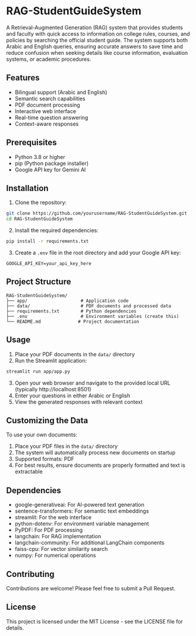 # RAG-StudentGuideSystem

A Retrieval-Augmented Generation (RAG) system that provides students and faculty with quick access to information on college rules, courses, and policies by searching the official student guide. The system supports both Arabic and English queries, ensuring accurate answers to save time and reduce confusion when seeking details like course information, evaluation systems, or academic procedures.

## Features

- Bilingual support (Arabic and English)
- Semantic search capabilities
- PDF document processing
- Interactive web interface
- Real-time question answering
- Context-aware responses

## Prerequisites

- Python 3.8 or higher
- pip (Python package installer)
- Google API key for Gemini AI

## Installation

1. Clone the repository:
```bash
git clone https://github.com/yourusername/RAG-StudentGuideSystem.git
cd RAG-StudentGuideSystem
```

2. Install the required dependencies:
```bash
pip install -r requirements.txt
```

3. Create a `.env` file in the root directory and add your Google API key:
```
GOOGLE_API_KEY=your_api_key_here
```

## Project Structure

```
RAG-StudentGuideSystem/
├── app/                    # Application code
├── data/                   # PDF documents and processed data
├── requirements.txt        # Python dependencies
├── .env                    # Environment variables (create this)
└── README.md              # Project documentation
```

## Usage

1. Place your PDF documents in the `data/` directory
2. Run the Streamlit application:
```bash
streamlit run app/app.py
```
3. Open your web browser and navigate to the provided local URL (typically http://localhost:8501)
4. Enter your questions in either Arabic or English
5. View the generated responses with relevant context

## Customizing the Data

To use your own documents:

1. Place your PDF files in the `data/` directory
2. The system will automatically process new documents on startup
3. Supported formats: PDF
4. For best results, ensure documents are properly formatted and text is extractable

## Dependencies

- google-generativeai: For AI-powered text generation
- sentence-transformers: For semantic text embeddings
- streamlit: For the web interface
- python-dotenv: For environment variable management
- PyPDF: For PDF processing
- langchain: For RAG implementation
- langchain-community: For additional LangChain components
- faiss-cpu: For vector similarity search
- numpy: For numerical operations

## Contributing

Contributions are welcome! Please feel free to submit a Pull Request.

## License

This project is licensed under the MIT License - see the LICENSE file for details.
